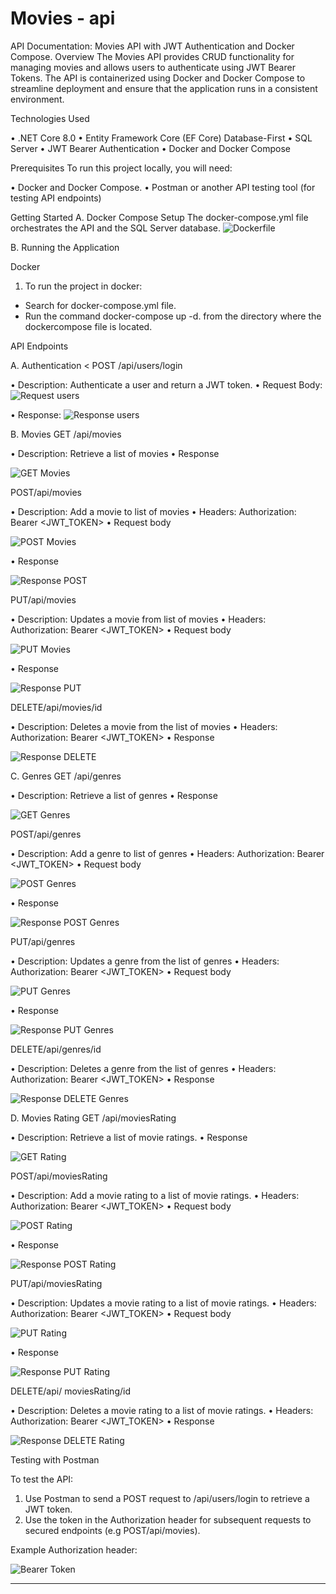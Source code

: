 # Movies - api

API Documentation: Movies API with JWT Authentication and
Docker Compose.
Overview
The Movies API provides CRUD functionality for managing movies and allows users to
authenticate using JWT Bearer Tokens. The API is containerized using Docker and Docker
Compose to streamline deployment and ensure that the application runs in a consistent
environment.

Technologies Used

• .NET Core 8.0
• Entity Framework Core (EF Core) Database-First
• SQL Server
• JWT Bearer Authentication
• Docker and Docker Compose

Prerequisites
To run this project locally, you will need:

• Docker and Docker Compose.
• Postman or another API testing tool (for testing API endpoints)

Getting Started
A. Docker Compose Setup
The docker-compose.yml file orchestrates the API and the SQL Server database.
![Dockerfile](https://github.com/user-attachments/assets/8a878134-2cdc-4e92-a627-0fd149d6de38)

B. Running the Application

Docker
1. To run the project in docker:
   
- Search for docker-compose.yml file.
- Run the command docker-compose up -d. from the directory where the dockercompose file is located.

API Endpoints

A. Authentication <
POST /api/users/login

• Description: Authenticate a user and return a JWT token.
• Request Body:
![Request users](https://github.com/user-attachments/assets/60b68ad2-8af5-469e-9ccb-845002b3ccba)

• Response:
![Response users](https://github.com/user-attachments/assets/76d86064-bb6f-40f0-a2a5-b154c73b9670)


B. Movies
GET /api/movies

• Description: Retrieve a list of movies
• Response

![GET Movies](https://github.com/user-attachments/assets/0cc84620-4ea0-46da-a66d-57a90cbf5a1b)


POST/api/movies

• Description: Add a movie to list of movies
• Headers: Authorization: Bearer <JWT_TOKEN>
• Request body

![POST Movies](https://github.com/user-attachments/assets/a09c0419-d9d8-44b1-8b2d-83d8bc30df20)

• Response

![Response POST](https://github.com/user-attachments/assets/0b673496-9668-4b48-9aaa-7fa2844503d5)


PUT/api/movies

• Description: Updates a movie from list of movies
• Headers: Authorization: Bearer <JWT_TOKEN>
• Request body

![PUT Movies](https://github.com/user-attachments/assets/ac3e6c09-46d0-4fb4-ae31-087cbbc4ef49)

• Response

![Response PUT](https://github.com/user-attachments/assets/4ef630d5-a429-49ec-9b08-e3a8ae8f29e2)


DELETE/api/movies/id

• Description: Deletes a movie from the list of movies
• Headers: Authorization: Bearer <JWT_TOKEN>
• Response

![Response DELETE](https://github.com/user-attachments/assets/e3a01666-40f1-4d30-a194-ed86e164d233)


C. Genres
GET /api/genres

• Description: Retrieve a list of genres
• Response

![GET Genres](https://github.com/user-attachments/assets/7a9af90c-b150-4346-87a1-f657588bb6d8)


POST/api/genres

• Description: Add a genre to list of genres
• Headers: Authorization: Bearer <JWT_TOKEN>
• Request body

![POST Genres](https://github.com/user-attachments/assets/68787850-d328-4a26-a2e0-d1c7421a12da)

• Response

![Response POST Genres](https://github.com/user-attachments/assets/99215160-bda2-40d6-b0ef-23eae57f2ea9)


PUT/api/genres

• Description: Updates a genre from the list of genres
• Headers: Authorization: Bearer <JWT_TOKEN>
• Request body

![PUT Genres](https://github.com/user-attachments/assets/6a1e7f88-f06f-4907-9637-6452bb918621)

• Response

![Response PUT Genres](https://github.com/user-attachments/assets/99215160-bda2-40d6-b0ef-23eae57f2ea9)


DELETE/api/genres/id

• Description: Deletes a genre from the list of genres
• Headers: Authorization: Bearer <JWT_TOKEN>
• Response

![Response DELETE Genres](https://github.com/user-attachments/assets/99215160-bda2-40d6-b0ef-23eae57f2ea9)


D. Movies Rating
GET /api/moviesRating

• Description: Retrieve a list of movie ratings.
• Response

![GET Rating](https://github.com/user-attachments/assets/7de119a5-48d6-460d-b792-a4782e2c12c2)


POST/api/moviesRating

• Description: Add a movie rating to a list of movie ratings.
• Headers: Authorization: Bearer <JWT_TOKEN>
• Request body


![POST Rating](https://github.com/user-attachments/assets/e57aca90-fcf0-46fa-a543-a37010873dc5)

• Response

![Response POST Rating](https://github.com/user-attachments/assets/99215160-bda2-40d6-b0ef-23eae57f2ea9)


PUT/api/moviesRating

• Description: Updates a movie rating to a list of movie ratings.
• Headers: Authorization: Bearer <JWT_TOKEN>
• Request body

![PUT Rating](https://github.com/user-attachments/assets/ca7e6b8a-06b4-4f28-9fa1-76b09e9ec57b)

• Response

![Response PUT Rating](https://github.com/user-attachments/assets/99215160-bda2-40d6-b0ef-23eae57f2ea9)


DELETE/api/ moviesRating/id

• Description: Deletes a movie rating to a list of movie ratings.
• Headers: Authorization: Bearer <JWT_TOKEN>
• Response

![Response DELETE Rating](https://github.com/user-attachments/assets/99215160-bda2-40d6-b0ef-23eae57f2ea9)


Testing with Postman

To test the API:
1. Use Postman to send a POST request to /api/users/login to retrieve a JWT token.
2. Use the token in the Authorization header for subsequent requests to secured endpoints
(e.g POST/api/movies).

Example Authorization header:

![Bearer Token](https://github.com/user-attachments/assets/28d03f7c-b870-4f33-a126-ce6be7dd0f27)


--------------------------------------------------------------------------------------------
